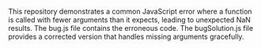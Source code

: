 This repository demonstrates a common JavaScript error where a function is called with fewer arguments than it expects, leading to unexpected NaN results. The bug.js file contains the erroneous code.  The bugSolution.js file provides a corrected version that handles missing arguments gracefully.